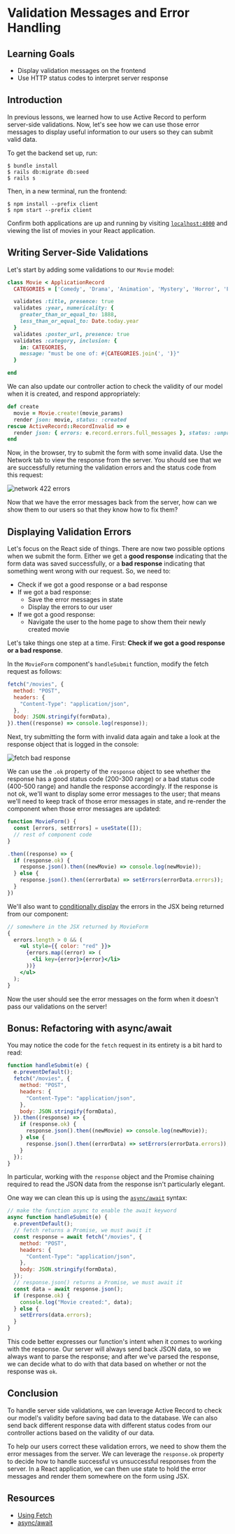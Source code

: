 # Validation Messages and Error Handling

## Learning Goals

- Display validation messages on the frontend
- Use HTTP status codes to interpret server response

## Introduction

In previous lessons, we learned how to use Active Record to perform server-side
validations. Now, let's see how we can use those error messages to display
useful information to our users so they can submit valid data.

To get the backend set up, run:

```console
$ bundle install
$ rails db:migrate db:seed
$ rails s
```

Then, in a new terminal, run the frontend:

```console
$ npm install --prefix client
$ npm start --prefix client
```

Confirm both applications are up and running by visiting
[`localhost:4000`](http://localhost:4000) and viewing the list of movies in your
React application.

## Writing Server-Side Validations

Let's start by adding some validations to our `Movie` model:

```rb
class Movie < ApplicationRecord
  CATEGORIES = ['Comedy', 'Drama', 'Animation', 'Mystery', 'Horror', 'Fantasy', 'Action', 'Documentary', 'Science Fiction']

  validates :title, presence: true
  validates :year, numericality: {
    greater_than_or_equal_to: 1888,
    less_than_or_equal_to: Date.today.year
  }
  validates :poster_url, presence: true
  validates :category, inclusion: {
    in: CATEGORIES,
    message: "must be one of: #{CATEGORIES.join(', ')}"
  }

end
```

We can also update our controller action to check the validity of our model when
it is created, and respond appropriately:

```rb
def create
  movie = Movie.create!(movie_params)
  render json: movie, status: :created
rescue ActiveRecord::RecordInvalid => e
  render json: { errors: e.record.errors.full_messages }, status: :unprocessable_entity
end
```

Now, in the browser, try to submit the form with some invalid data. Use the
Network tab to view the response from the server. You should see that we are
successfully returning the validation errors and the status code from this
request:

![network 422 errors](https://curriculum-content.s3.amazonaws.com/phase-4/validation-messages-and-error-handling/network-422-error.png)

Now that we have the error messages back from the server, how can we show them
to our users so that they know how to fix them?

## Displaying Validation Errors

Let's focus on the React side of things. There are now two possible options when
we submit the form. Either we get a **good response** indicating that the form
data was saved successfully, or a **bad response** indicating that something
went wrong with our request. So, we need to:

- Check if we got a good response or a bad response
- If we got a bad response:
  - Save the error messages in state
  - Display the errors to our user
- If we got a good response:
  - Navigate the user to the home page to show them their newly created movie

Let's take things one step at a time. First: **Check if we got a good response
or a bad response**.

In the `MovieForm` component's `handleSubmit` function, modify the fetch request
as follows:

```js
fetch("/movies", {
  method: "POST",
  headers: {
    "Content-Type": "application/json",
  },
  body: JSON.stringify(formData),
}).then((response) => console.log(response));
```

Next, try submitting the form with invalid data again and take a look at the
response object that is logged in the console:

![fetch bad response](https://curriculum-content.s3.amazonaws.com/phase-4/validation-messages-and-error-handling/bad-fetch-response.png)

We can use the `.ok` property of the `response` object to see whether the
response has a good status code (200-300 range) or a bad status code (400-500
range) and handle the response accordingly. If the response is not ok, we'll want
to display some error messages to the user; that means we'll need to keep track
of those error messages in state, and re-render the component when those error
messages are updated:

```js
function MovieForm() {
  const [errors, setErrors] = useState([]);
  // rest of component code
}
```

```js
.then((response) => {
  if (response.ok) {
    response.json().then((newMovie) => console.log(newMovie));
  } else {
    response.json().then((errorData) => setErrors(errorData.errors));
  }
})
```

We'll also want to [conditionally display][inline-if] the errors in the JSX being returned
from our component:

```jsx
// somewhere in the JSX returned by MovieForm
{
  errors.length > 0 && (
    <ul style={{ color: "red" }}>
      {errors.map((error) => (
        <li key={error}>{error}</li>
      ))}
    </ul>
  );
}
```

Now the user should see the error messages on the form when it doesn't pass our
validations on the server!

## Bonus: Refactoring with async/await

You may notice the code for the `fetch` request in its entirety is a bit hard to
read:

```js
function handleSubmit(e) {
  e.preventDefault();
  fetch("/movies", {
    method: "POST",
    headers: {
      "Content-Type": "application/json",
    },
    body: JSON.stringify(formData),
  }).then((response) => {
    if (response.ok) {
      response.json().then((newMovie) => console.log(newMovie));
    } else {
      response.json().then((errorData) => setErrors(errorData.errors));
    }
  });
}
```

In particular, working with the `response` object and the Promise chaining
required to read the JSON data from the response isn't particularly elegant.

One way we can clean this up is using the [`async/await`][async-await] syntax:

```js
// make the function async to enable the await keyword
async function handleSubmit(e) {
  e.preventDefault();
  // fetch returns a Promise, we must await it
  const response = await fetch("/movies", {
    method: "POST",
    headers: {
      "Content-Type": "application/json",
    },
    body: JSON.stringify(formData),
  });
  // response.json() returns a Promise, we must await it
  const data = await response.json();
  if (response.ok) {
    console.log("Movie created:", data);
  } else {
    setErrors(data.errors);
  }
}
```

This code better expresses our function's intent when it comes to working with
the response. Our server will always send back JSON data, so we always want to
parse the response; and after we've parsed the response, we can decide what to
do with that data based on whether or not the response was `ok`.

## Conclusion

To handle server side validations, we can leverage Active Record to check our
model's validity before saving bad data to the database. We can also send back
different response data with different status codes from our controller actions
based on the validity of our data.

To help our users correct these validation errors, we need to show them the
error messages from the server. We can leverage the `response.ok` property to
decide how to handle successful vs unsuccessful responses from the server. In a
React application, we can then use state to hold the error messages and render
them somewhere on the form using JSX.

## Resources

- [Using Fetch](https://developer.mozilla.org/en-US/docs/Web/API/Fetch_API/Using_Fetch#checking_that_the_fetch_was_successful)
- [async/await][async-await]

[async-await]: https://javascript.info/async-await
[inline-if]: https://reactjs.org/docs/conditional-rendering.html#inline-if-with-logical--operator
